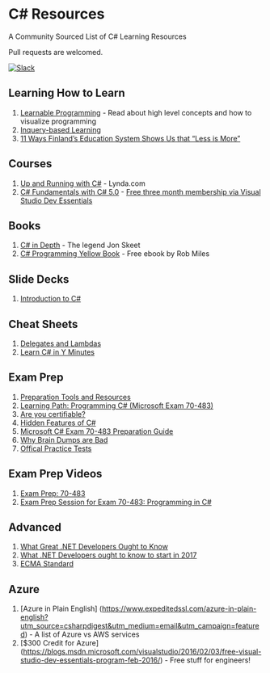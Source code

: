 # C# Resources
A Community Sourced List of C# Learning Resources

Pull requests are welcomed.

[![Slack](https://maxcdn.icons8.com/Color/PNG/48/Mobile/slack-48.png)](http://nymicrosoft.azurewebsites.net)

## Learning How to Learn

1. [Learnable Programming](http://worrydream.com/LearnableProgramming/) - Read about high level concepts and how to visualize programming
2. [Inquery-based Learning](https://elearningindustry.com/inquiry-based-learning-model)
3. [11 Ways Finland’s Education System Shows Us that “Less is More”](https://fillingmymap.com/2015/04/15/11-ways-finlands-education-system-shows-us-that-less-is-more/)

## Courses

1. [Up and Running with C#](https://www.lynda.com/C-tutorials/Up-Running-C/164452-2.html) - Lynda.com
2. [C# Fundamentals with C# 5.0](https://www.pluralsight.com/courses/csharp-fundamentals-csharp5) - [Free three month membership via Visual Studio Dev Essentials](https://www.visualstudio.com/dev-essentials/?campaign=VSBlog_AzureXamAnnoucement_VSDE)

## Books

1. [C# in Depth](http://amzn.to/2kyL8XU) - The legend Jon Skeet
2. [C# Programming Yellow Book](http://www.csharpcourse.com) - Free ebook by Rob Miles

## Slide Decks

1. [Introduction to C#](https://www.ecma-international.org/activities/Languages/Introduction%20to%20Csharp.ppt)

## Cheat Sheets

1. [Delegates and Lambdas](https://github.com/lukewickstead/DOT-NET-on-Linux/blob/master/CheatSheets/DelegatesToLambda.cs)
2. [Learn C# in Y Minutes](https://learnxinyminutes.com/docs/csharp/)

## Exam Prep

1. [Preparation Tools and Resources](https://borntolearn.mslearn.net/certification/p/wiki?es=storeAppC&ec=483)
2. [Learning Path: Programming C# (Microsoft Exam 70-483)](https://www.pluralsight.com/blog/software-development/learning-path-c-microsoft-exam-70-483)
3. [Are you certifiable?](https://www.microsoft.com/click/areyoucertifiable/)
4. [Hidden Features of C#](http://stackoverflow.com/questions/9033/hidden-features-of-c)
5. [Microsoft C# Exam 70-483 Preparation Guide](http://www.jameswiseman.com/blog/2013/09/12/studying-for-c-70-483/)
6. [Why Brain Dumps are Bad](https://borntolearn.mslearn.net/b/weblog/posts/why-brain-dumps-are-bad#fbid=xFEFOB5oT6O)
7. [Offical Practice Tests](http://www.measureup.com/70-483-Programming-in-C-P4220.aspx)

## Exam Prep Videos

1. [Exam Prep: 70-483](https://www.youtube.com/watch?v=Ii6ucNLdtC4)
2. [Exam Prep Session for Exam 70-483: Programming in C#](https://channel9.msdn.com/Events/Ignite/2015/BRK3900)

## Advanced

1. [What Great .NET Developers Ought to Know](http://www.hanselman.com/blog/WhatGreatNETDevelopersOughtToKnowMoreNETInterviewQuestions.aspx)
2. [What .NET Developers ought to know to start in 2017](http://www.hanselman.com/blog/WhatNETDevelopersOughtToKnowToStartIn2017.aspx)
3. [ECMA Standard](http://www.ecma-international.org/publications/standards/Ecma-334.htm)

## Azure

1. [Azure in Plain English] (https://www.expeditedssl.com/azure-in-plain-english?utm_source=csharpdigest&utm_medium=email&utm_campaign=featured) - A list of Azure vs AWS services
2. [$300 Credit for Azure] (https://blogs.msdn.microsoft.com/visualstudio/2016/02/03/free-visual-studio-dev-essentials-program-feb-2016/) - Free stuff for engineers!
